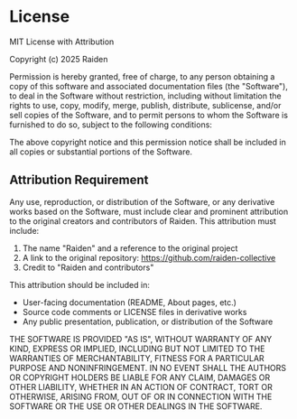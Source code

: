 # License

MIT License with Attribution

Copyright (c) 2025 Raiden

Permission is hereby granted, free of charge, to any person obtaining a copy
of this software and associated documentation files (the "Software"), to deal
in the Software without restriction, including without limitation the rights
to use, copy, modify, merge, publish, distribute, sublicense, and/or sell
copies of the Software, and to permit persons to whom the Software is
furnished to do so, subject to the following conditions:

The above copyright notice and this permission notice shall be included in all copies or substantial portions of the Software.

## Attribution Requirement

Any use, reproduction, or distribution of the Software, or any derivative works based on the Software, must include clear and prominent attribution to the original creators and contributors of Raiden. This attribution must include:

1. The name "Raiden" and a reference to the original project
2. A link to the original repository: https://github.com/raiden-collective
3. Credit to "Raiden and contributors"

This attribution should be included in:

- User-facing documentation (README, About pages, etc.)
- Source code comments or LICENSE files in derivative works
- Any public presentation, publication, or distribution of the Software

THE SOFTWARE IS PROVIDED "AS IS", WITHOUT WARRANTY OF ANY KIND, EXPRESS OR
IMPLIED, INCLUDING BUT NOT LIMITED TO THE WARRANTIES OF MERCHANTABILITY,
FITNESS FOR A PARTICULAR PURPOSE AND NONINFRINGEMENT. IN NO EVENT SHALL THE
AUTHORS OR COPYRIGHT HOLDERS BE LIABLE FOR ANY CLAIM, DAMAGES OR OTHER
LIABILITY, WHETHER IN AN ACTION OF CONTRACT, TORT OR OTHERWISE, ARISING FROM,
OUT OF OR IN CONNECTION WITH THE SOFTWARE OR THE USE OR OTHER DEALINGS IN THE
SOFTWARE.

